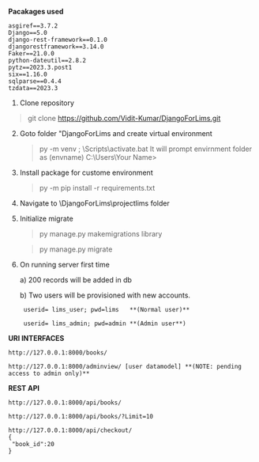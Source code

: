 **Pacakages used**

    asgiref==3.7.2
    Django==5.0
    django-rest-framework==0.1.0
    djangorestframework==3.14.0
    Faker==21.0.0
    python-dateutil==2.8.2
    pytz==2023.3.post1
    six==1.16.0
    sqlparse==0.4.4
    tzdata==2023.3

1. Clone repository 
  > git clone  https://github.com/Vidit-Kumar/DjangoForLims.git

2. Goto folder "DjangoForLims and create virtual environment
   > py -m venv <envname> ; 
   > <envname>\Scripts\activate.bat
    It will prompt envirnment folder as (envname) C:\Users\Your Name>

3. Install package for custome environment
   >py -m pip install -r requirements.txt

4. Navigate to \DjangoForLims\projectlims folder

5. Initialize migrate

   >py manage.py makemigrations library
   
   >py manage.py migrate

6. On running server first time 
     
     a) 200 records will be added in db
     
     b) Two users will be provisioned with new accounts.
   
		userid= lims_user; pwd=lims   **(Normal user)**
	  
   		userid= lims_admin; pwd=admin **(Admin user**)


**URI INTERFACES**

	http://127.0.0.1:8000/books/
  
	http://127.0.0.1:8000/adminview/ [user datamodel] **(NOTE: pending access to admin only)**


**REST API**
	
 	http://127.0.0.1:8000/api/books/	

	http://127.0.0.1:8000/api/books/?Limit=10

 	http://127.0.0.1:8000/api/checkout/
	{
	 "book_id":20
	} 
